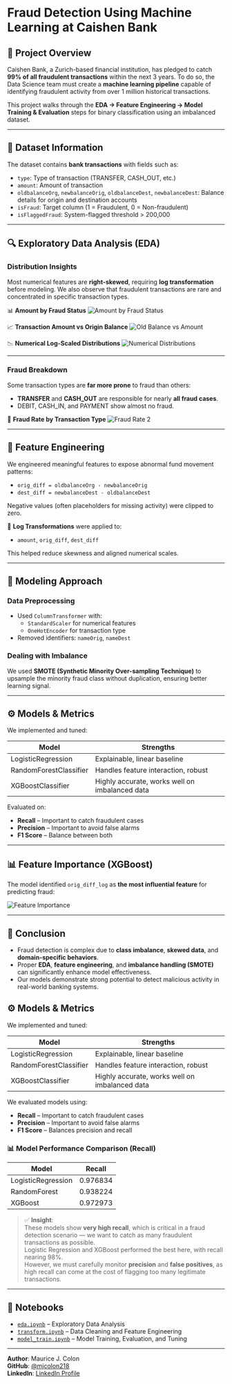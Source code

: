 
# Fraud Detection Using Machine Learning at Caishen Bank

## 🧠 Project Overview

Caishen Bank, a Zurich-based financial institution, has pledged to catch **99% of all fraudulent transactions** within the next 3 years. To do so, the Data Science team must create a **machine learning pipeline** capable of identifying fraudulent activity from over 1 million historical transactions.

This project walks through the **EDA → Feature Engineering → Model Training & Evaluation** steps for binary classification using an imbalanced dataset.

---

## 📁 Dataset Information

The dataset contains **bank transactions** with fields such as:
- `type`: Type of transaction (TRANSFER, CASH_OUT, etc.)
- `amount`: Amount of transaction
- `oldbalanceOrg`, `newbalanceOrig`, `oldbalanceDest`, `newbalanceDest`: Balance details for origin and destination accounts
- `isFraud`: Target column (1 = Fraudulent, 0 = Non-fraudulent)
- `isFlaggedFraud`: System-flagged threshold > 200,000

---

## 🔍 Exploratory Data Analysis (EDA)

### Distribution Insights

Most numerical features are **right-skewed**, requiring **log transformation** before modeling. We also observe that fraudulent transactions are rare and concentrated in specific transaction types.

📊 **Amount by Fraud Status**
![Amount by Fraud Status](images/distributionbytypeandstatus.png)

📈 **Transaction Amount vs Origin Balance**
![Old Balance vs Amount](images/oldbalanceamout.png)

📉 **Numerical Log-Scaled Distributions**
![Numerical Distributions](images/numericaldistrbutions.png)

---

### Fraud Breakdown

Some transaction types are **far more prone** to fraud than others:

- **TRANSFER** and **CASH_OUT** are responsible for nearly **all fraud cases**.
- DEBIT, CASH_IN, and PAYMENT show almost no fraud.

📌 **Fraud Rate by Transaction Type**
![Fraud Rate 2](images/fraudrate2.png)

---

## 🧰 Feature Engineering

We engineered meaningful features to expose abnormal fund movement patterns:

- `orig_diff = oldbalanceOrg - newbalanceOrig`
- `dest_diff = newbalanceDest - oldbalanceDest`

Negative values (often placeholders for missing activity) were clipped to zero.

🧮 **Log Transformations** were applied to:
- `amount`, `orig_diff`, `dest_diff`

This helped reduce skewness and aligned numerical scales.

---

## 🧠 Modeling Approach

### Data Preprocessing

- Used `ColumnTransformer` with:
  - `StandardScaler` for numerical features
  - `OneHotEncoder` for transaction type
- Removed identifiers: `nameOrig`, `nameDest`

### Dealing with Imbalance

We used **SMOTE (Synthetic Minority Over-sampling Technique)** to upsample the minority fraud class without duplication, ensuring better learning signal.

---

## ⚙️ Models & Metrics

We implemented and tuned:

| Model              | Strengths |
|-------------------|-----------|
| LogisticRegression | Explainable, linear baseline |
| RandomForestClassifier | Handles feature interaction, robust |
| XGBoostClassifier   | Highly accurate, works well on imbalanced data |

Evaluated on:
- **Recall** – Important to catch fraudulent cases
- **Precision** – Important to avoid false alarms
- **F1 Score** – Balance between both

---

## 📊 Feature Importance (XGBoost)

The model identified `orig_diff_log` as **the most influential feature** for predicting fraud:

![Feature Importance](images/output.png)

---

## 🧾 Conclusion

- Fraud detection is complex due to **class imbalance**, **skewed data**, and **domain-specific behaviors**.
- Proper **EDA**, **feature engineering**, and **imbalance handling (SMOTE)** can significantly enhance model effectiveness.
- Our models demonstrate strong potential to detect malicious activity in real-world banking systems.
## ⚙️ Models & Metrics

We implemented and tuned:

| Model                | Strengths                                |
|---------------------|-------------------------------------------|
| LogisticRegression   | Explainable, linear baseline              |
| RandomForestClassifier | Handles feature interaction, robust     |
| XGBoostClassifier     | Highly accurate, works well on imbalanced data |

We evaluated models using:

- **Recall** – Important to catch fraudulent cases
- **Precision** – Important to avoid false alarms
- **F1 Score** – Balances precision and recall

### 📊 Model Performance Comparison (Recall)

| Model              | Recall   |
|-------------------|----------|
| LogisticRegression| 0.976834 |
| RandomForest      | 0.938224 |
| XGBoost           | 0.972973 |

> ✅ **Insight**:  
> These models show **very high recall**, which is critical in a fraud detection scenario — we want to catch as many fraudulent transactions as possible.  
> Logistic Regression and XGBoost performed the best here, with recall nearing 98%.  
> However, we must carefully monitor **precision** and **false positives**, as high recall can come at the cost of flagging too many legitimate transactions.

---

## 📌 Notebooks

- [`eda.ipynb`](detect-fraud/notebooks/eda.ipynb) – Exploratory Data Analysis
- [`transform.ipynb`](detect-fraud/notebooks/transform.ipynb) – Data Cleaning and Feature Engineering
- [`model_train.ipynb`](detect-fraud/notebooks/model_train.ipynb) – Model Training, Evaluation, and Tuning

---

**Author**: Maurice J. Colon  
**GitHub**: [@mjcolon218](https://github.com/mjcolon218)  
**LinkedIn**: [LinkedIn Profile](https://www.linkedin.com/in/maurice-j-colon-064385152/)
